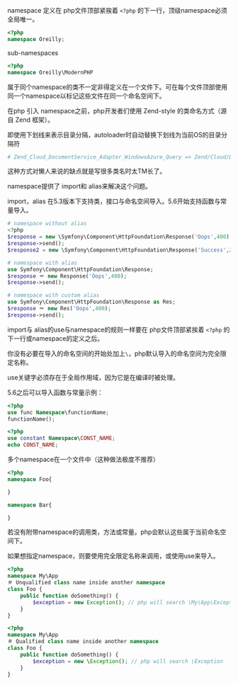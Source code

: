 namespace 定义在 php文件顶部紧挨着 `<?php` 的下一行，顶级namespace必须全局唯一。

```php
<?php
namespace Oreilly;
```

sub-namespaces

```php
<?php
namespace Oreilly\ModernPHP
```

属于同个namespace的类不一定非得定义在一个文件下。可在每个文件顶部使用同一个namespace以标记这些文件在同一个命名空间下。

在php 引入 namespace之前，php开发者们使用 Zend-style 的类命名方式（源自 Zend 框架）。

即使用下划线来表示目录分隔，autoloader时自动替换下划线为当前OS的目录分隔符

```php
# Zend_Cloud_DocumentService_Adapter_WindowsAzure_Query => Zend/Cloud/DocumentService/Adapter/WindowsAzure/Query.php
```

这种方式对懒人来说的缺点就是写很多类名时太TM长了。

namespace提供了 import和 alias来解决这个问题。

import，alias 在5.3版本下支持类，接口与命名空间导入。5.6开始支持函数与常量导入。

```php
# namespace without alias
<?php
$response = new \Symfony\Component\HttpFoundation\Response('Oops',400);
$response->send();
$response2 = new \Symfony\Component\HttpFoundation\Response('Success',200);
```

```php
# namespace with alias 
use Symfony\Component\HttpFoundation\Response;
$response ＝ new Response('Oops',400);
$response->send();
```

```php
# namespace with custom alias 
use Symfony\Component\HttpFoundation\Response as Res;
$response ＝ new Res('Oops',400);
$response->send();
```

import与 alias的use与namespace的规则一样要在 php文件顶部紧挨着 `<?php` 的下一行或namespace的定义之后。

你没有必要在导入的命名空间的开始处加上`\`，php默认导入的命名空间为完全限定名称。

use关键字必须存在于全局作用域，因为它是在编译时被处理。

5.6之后可以导入函数与常量示例：

```php
<?php
use func Namespace\functionName;
functionName();
```

```php
<?php
use constant Namespace\CONST_NAME;
echo CONST_NAME;
```
多个namespace在一个文件中（这种做法极度不推荐）

```php
<?php
namespace Foo{

}

namespace Bar{

}
```

若没有附带namespace的调用类，方法或常量。php会默认这些属于当前命名空间下。

如果想指定namespace，则要使用完全限定名称来调用，或使用use来导入。

```php
<?php
namespace My\App
＃ Unqualified class name inside another namespace
class Foo {
    public function doSomething() {
        $exception = new Exception(); // php will search \My\App\Exception
    }
}
```

```php
<?php
namespace My\App
＃ Qualified class name inside another namespace
class Foo {
    public function doSomething() {
        $exception = new \Exception(); // php will search \Exception
    }
}
```
